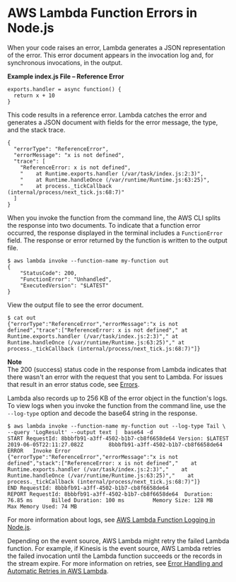 # AWS Lambda Function Errors in Node\.js<a name="nodejs-prog-mode-exceptions"></a>

When your code raises an error, Lambda generates a JSON representation of the error\. This error document appears in the invocation log and, for synchronous invocations, in the output\.

**Example index\.js File – Reference Error**  

```
exports.handler = async function() {
  return x + 10
}
```

This code results in a reference error\. Lambda catches the error and generates a JSON document with fields for the error message, the type, and the stack trace\.

```
{
  "errorType": "ReferenceError",
  "errorMessage": "x is not defined",
  "trace": [
    "ReferenceError: x is not defined",
    "    at Runtime.exports.handler (/var/task/index.js:2:3)",
    "    at Runtime.handleOnce (/var/runtime/Runtime.js:63:25)",
    "    at process._tickCallback (internal/process/next_tick.js:68:7)"
  ]
}
```

When you invoke the function from the command line, the AWS CLI splits the response into two documents\. To indicate that a function error occurred, the response displayed in the terminal includes a `FunctionError` field\. The response or error returned by the function is written to the output file\.

```
$ aws lambda invoke --function-name my-function out
{
    "StatusCode": 200,
    "FunctionError": "Unhandled",
    "ExecutedVersion": "$LATEST"
}
```

View the output file to see the error document\.

```
$ cat out
{"errorType":"ReferenceError","errorMessage":"x is not defined","trace":["ReferenceError: x is not defined"," at Runtime.exports.handler (/var/task/index.js:2:3)"," at Runtime.handleOnce (/var/runtime/Runtime.js:63:25)"," at process._tickCallback (internal/process/next_tick.js:68:7)"]}
```

**Note**  
The 200 \(success\) status code in the response from Lambda indicates that there wasn't an error with the request that you sent to Lambda\. For issues that result in an error status code, see [Errors](API_Invoke.md#API_Invoke_Errors)\.

Lambda also records up to 256 KB of the error object in the function's logs\. To view logs when you invoke the function from the command line, use the `--log-type` option and decode the base64 string in the response\.

```
$ aws lambda invoke --function-name my-function out --log-type Tail \
--query 'LogResult' --output text |  base64 -d
START RequestId: 8bbbfb91-a3ff-4502-b1b7-cb8f6658de64 Version: $LATEST
2019-06-05T22:11:27.082Z        8bbbfb91-a3ff-4502-b1b7-cb8f6658de64    ERROR   Invoke Error    {"errorType":"ReferenceError","errorMessage":"x is not defined","stack":["ReferenceError: x is not defined","    at Runtime.exports.handler (/var/task/index.js:2:3)","    at Runtime.handleOnce (/var/runtime/Runtime.js:63:25)","    at process._tickCallback (internal/process/next_tick.js:68:7)"]}
END RequestId: 8bbbfb91-a3ff-4502-b1b7-cb8f6658de64
REPORT RequestId: 8bbbfb91-a3ff-4502-b1b7-cb8f6658de64  Duration: 76.85 ms      Billed Duration: 100 ms         Memory Size: 128 MB     Max Memory Used: 74 MB
```

For more information about logs, see [AWS Lambda Function Logging in Node\.js](nodejs-prog-model-logging.md)\.

Depending on the event source, AWS Lambda might retry the failed Lambda function\. For example, if Kinesis is the event source, AWS Lambda retries the failed invocation until the Lambda function succeeds or the records in the stream expire\. For more information on retries, see [Error Handling and Automatic Retries in AWS Lambda](retries-on-errors.md)\.